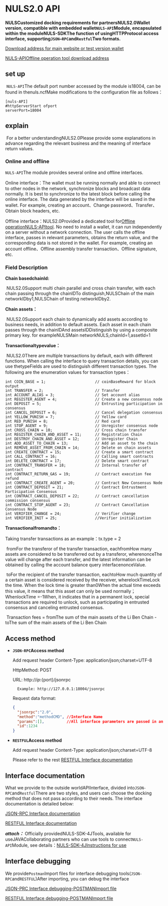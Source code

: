 # NULS2.0 API

**NULSCustomized docking requirements for partnersNULS2.0Wallet version, compatible with embedded wallet`NULS-API`Module, encapsulated within the moduleNULS-SDKThe function of usingHTTPProtocol access interface, supporting`JSON—RPC`and`Restful`Two formats.**

[Download address for main website or test version wallet](https://github.com/nuls-io/nuls-v2/releases)

[NULS-APIOffline operation tool download address](http://nuls-cn.oss-cn-hangzhou.aliyuncs.com/2.1/NULS_API-offline_v2.0.0.tar.gz)

## set up

​	`NULS-API`The default port number accessed by the module is18004, can be found in thenuls.ncfMake modifications to the configuration file as follows：

```
[nuls-API]
#httpServerStart ofport
serverPort=18004
```

## explain

​	For a better understandingNULS2.0Please provide some explanations in advance regarding the relevant business and the meaning of interface return values.

### Online and offline

`NULS-API`The module provides several online and offline interfaces.

Online interface：The wallet must be running normally and able to connect to other nodes in the network, synchronize blocks and broadcast data normally. It is best to synchronize to the latest block before calling the online interface. The data generated by the interface will be saved in the wallet. For example, creating an account、Change password、Transfer、Obtain block headers, etc.

Offline interface：NULS2.0Provided a dedicated tool for[Offline operationNULS-APItool](http://nuls-cn.oss-cn-hangzhou.aliyuncs.com/2.1/NULS_API-offline_v2.0.0.tar.gz). No need to install a wallet, it can run independently on a server without a network connection. The user calls the offline interface, passes in relevant parameters, obtains the return value, and the corresponding data is not stored in the wallet. For example, creating an account offline、Offline assembly transfer transaction、Offline signature, etc.

### Field Description

**Chain basedchainId:**

​	NULS2.0Support multi chain parallel and cross chain transfer, with each chain passing through the chainIDTo distinguish,NULSChain of the main networkIDby1,NULSChain of testing networkIDby2.

**Chain assets：**

​	NULS2.0Support each chain to dynamically add assets according to business needs, in addition to default assets. Each asset in each chain passes through the chainIDAnd assetsIDDistinguish by using a composite primary key. for exampleNULSMain networkNULS,chainId=1,assetId=1

**Transactionaltypevalue：**

​	NULS2.0There are multiple transactions by default, each with different functions. When calling the interface to query transaction details, you can use thetypeFields are used to distinguish different transaction types. The following are the enumeration values for transaction types：

```
int COIN_BASE = 1;						// coinBaseReward for block output
int TRANSFER = 2;						// Transfer
int ACCOUNT_ALIAS = 3;					// Set account alias
int REGISTER_AGENT = 4;					// Create a new consensus node
int DEPOSIT = 5;						// Entrusting participation in consensus
int CANCEL_DEPOSIT = 6;					// Cancel delegation consensus
int YELLOW_PUNISH = 7;					// Yellow card
int RED_PUNISH = 8;						// Red card
int STOP_AGENT = 9;						// Unregister consensus node
int CROSS_CHAIN = 10;					// Cross chain transfer
int REGISTER_CHAIN_AND_ASSET = 11;		// Registration Chain
int DESTROY_CHAIN_AND_ASSET = 12;		// Unregister Chain
int ADD_ASSET_TO_CHAIN = 13;			// Add an asset to the chain
int REMOVE_ASSET_FROM_CHAIN = 14;		// Delete on chain assets
int CREATE_CONTRACT = 15;				// Create a smart contract
int CALL_CONTRACT = 16;					// Calling smart contracts
int DELETE_CONTRACT = 17;				// Delete smart contract
int CONTRACT_TRANSFER = 18;				// Internal transfer of contract
int CONTRACT_RETURN_GAS = 19;			// Contract execution fee refund
int CONTRACT_CREATE_AGENT = 20;			// Contract New Consensus Node
int CONTRACT_DEPOSIT = 21;				// Contract Entrustment Participation Consensus
int CONTRACT_CANCEL_DEPOSIT = 22;		// Contract cancellation commission consensus
int CONTRACT_STOP_AGENT = 23;			// Contract Cancellation Consensus Node
int VERIFIER_CHANGE = 24;				// Verifier change
int VERIFIER_INIT = 25;                 //Verifier initialization
```

**Transactionalfromandto：**

Taking transfer transactions as an example：tx.type = 2

​	fromFor the transferor of the transfer transaction, eachfromHow many assets are considered to be transferred out by a transferor, wherenonceThe value will change after each transfer, and the latest information can be obtained by calling the account balance query interfacenonceValue.

​	toFor the recipient of the transfer transaction, eachtoHow much quantity of a certain asset is considered received by the receiver, wherelockTimeLock the time. When the lock time is greater than0When the actual time exceeds this value, it means that this asset can only be used normally；WhenlockTime =-1When, it indicates that in a permanent lock, special transactions are required to unlock, such as participating in entrusted consensus and canceling entrusted consensus.

​	Transaction fees = fromThe sum of the main assets of the Li Ben Chain - toThe sum of the main assets of the Li Ben Chain


## Access method

- **`JSON-RPC`Access method**

     Add request header Content-Type: application/json;charset=UTF-8
     
     HttpMethod: POST
     
     URL: http://${ip}:${port}/jsonrpc 
     
        Example: http://127.0.0.1:18004/jsonrpc
     
     Request data format: 
     
     ```json
     {
       "jsonrpc":"2.0",
       "method":"methodCMD", //Interface Name
       "params":[],          //All interface parameters are passed in an array format and the order of parameters cannot be changed. If the parameters are not mandatory, they must also be filled innullseize a seat
       "id":1234
     }
     ```

- **`RESTFUL`Access method**

     Add request header Content-Type: application/json;charset=UTF-8
     
     Please refer to the rest [RESTFUL Interface documentation](https://github.com/nuls-io/nuls-v2/blob/master/module/nuls-api/documents/nuls-api_RESTFUL.md)


## Interface documentation

What we provide to the outside worldAPIInterface, divided into`JSON-RPC`and`Restful`There are two styles, and users can choose the docking method that does not pass according to their needs. The interface documentation is detailed below: 

[JSON-RPC Interface documentation](https://github.com/nuls-io/nuls-v2/blob/master/module/nuls-api/documents/nuls-api_JSONRPC.md)

[RESTFUL Interface documentation](https://github.com/nuls-io/nuls-v2/blob/master/module/nuls-api/documents/nuls-api_RESTFUL.md)

_**attach：**_ Officially providedNULS-SDK-4JTools, available for useJAVACollaborating partners who can use tools to connect`NULS-API`Module, see details：[NULS-SDK-4JInstructions for use](https://github.com/nuls-io/nuls-v2-sdk4j/blob/master/README.md)

## Interface debugging

We provide`Postman`Import files for interface debugging tools(`JSON-RPC`and`RESTFUL`)After importing, you can debug the interface

[JSON-PRC Interface debugging-POSTMANImport file](https://github.com/nuls-io/nuls-v2/blob/master/module/nuls-api/documents/nuls-api_Postman_JSONRPC.json)

[RESTFUL Interface debugging-POSTMANImport file](https://github.com/nuls-io/nuls-v2/blob/master/module/nuls-api/documents/nuls-api_Postman_RESTFUL.json)


